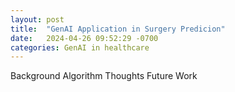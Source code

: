 ```yaml
---
layout: post
title:  "GenAI Application in Surgery Predicion"
date:   2024-04-26 09:52:29 -0700
categories: GenAI in healthcare
---
```

Background
Algorithm
Thoughts
Future Work

